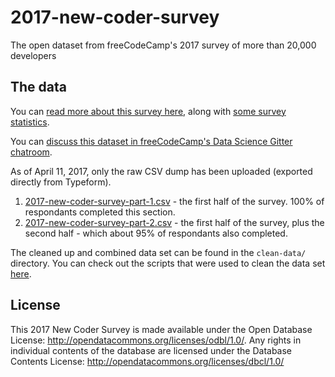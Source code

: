 # 2017-new-coder-survey

The open dataset from freeCodeCamp's 2017 survey of more than 20,000 developers

## The data

You can [read more about this survey here](https://medium.freecodecamp.com/take-the-2017-new-coder-survey-and-help-us-build-a-massive-public-dataset-8c808cbee7eb), along with [some survey statistics](https://medium.freecodecamp.com/we-asked-20-000-people-who-they-are-and-how-theyre-learning-to-code-fff5d668969).

You can [discuss this dataset in freeCodeCamp's Data Science Gitter chatroom](https://gitter.im/FreeCodeCamp/DataScience).

As of April 11, 2017, only the raw CSV dump has been uploaded (exported directly from Typeform).

1. [2017-new-coder-survey-part-1.csv](https://github.com/freeCodeCamp/2017-new-coder-survey/blob/master/raw-data/2017-new-coder-survey-part-1.csv) - the first half of the survey. 100% of respondants completed this section.
2. [2017-new-coder-survey-part-2.csv](https://github.com/freeCodeCamp/2017-new-coder-survey/blob/master/raw-data/2017-new-coder-survey-part-2.csv) - the first half of the survey, plus the second half - which about 95% of respondants also completed.

The cleaned up and combined data set can be found in the `clean-data/` directory. You can check out the scripts that were used to clean the data set [here](https://github.com/erictleung/2017-new-coder-survey).

## License

This 2017 New Coder Survey is made available under the Open Database License: http://opendatacommons.org/licenses/odbl/1.0/. Any rights in individual contents of the database are licensed under the Database Contents License: http://opendatacommons.org/licenses/dbcl/1.0/
